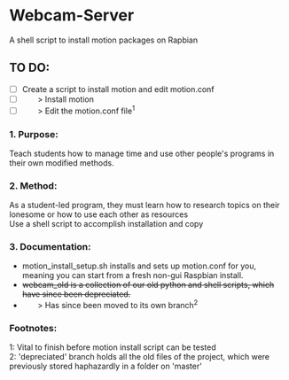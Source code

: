 <!-- Do not forget to add two spaces to the end of each footnote when writing new ones -->

# Webcam-Server
A shell script to install motion packages on Rapbian

## TO DO:
<!-- Old To-Do List:
- [ ] Find a method to mount a Pi
- [ ] Power the Pi with a battery
- [ ] Look through, fix, and understand:<sup>1</sup>
  1. webcam.py
   2. transfer.py
    3. transferToday.py
- [ ] Mount the webcam
-->

- [ ] Create a script to install motion and edit motion.conf
- [ ] &nbsp;&nbsp;&nbsp;&nbsp;&nbsp;&nbsp; > Install motion
- [ ] &nbsp;&nbsp;&nbsp;&nbsp;&nbsp;&nbsp; > Edit the motion.conf file<sup>1</sup>

### 1. Purpose:
Teach students how to manage time and use other people's programs in their own modified methods.

### 2. Method:
As a student-led program, they must learn how to research topics on their lonesome or how to use each other as resources  
Use a shell script to accomplish installation and copy

### 3. Documentation:
- motion_install_setup.sh installs and sets up motion.conf for you, meaning you can start from a fresh non-gui Raspbian install.
- <s>webcam_old is a collection of our old python and shell scripts, which have since been depreciated. </s>
- &nbsp;&nbsp;&nbsp;&nbsp;&nbsp;&nbsp; > Has since been moved to its own branch<sup>2</sup>

### Footnotes:
1: Vital to finish before motion install script can be tested  
2: 'depreciated' branch holds all the old files of the project, which were previously stored haphazardly in a folder on 'master'
